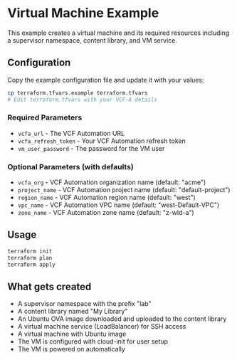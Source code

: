 # Virtual Machine Example

This example creates a virtual machine and its required resources including a supervisor namespace, content library, and VM service.

## Configuration

Copy the example configuration file and update it with your values:

```bash
cp terraform.tfvars.example terraform.tfvars
# Edit terraform.tfvars with your VCF-A details
```

### Required Parameters
- `vcfa_url` - The VCF Automation URL
- `vcfa_refresh_token` - Your VCF Automation refresh token
- `vm_user_password` - The password for the VM user

### Optional Parameters (with defaults)
- `vcfa_org` - VCF Automation organization name (default: "acme")
- `project_name` - VCF Automation project name (default: "default-project")
- `region_name` - VCF Automation region name (default: "west")
- `vpc_name` - VCF Automation VPC name (default: "west-Default-VPC")
- `zone_name` - VCF Automation zone name (default: "z-wld-a")

## Usage

```bash
terraform init
terraform plan
terraform apply
```

## What gets created

- A supervisor namespace with the prefix "lab"
- A content library named "My Library"
- An Ubuntu OVA image downloaded and uploaded to the content library
- A virtual machine service (LoadBalancer) for SSH access
- A virtual machine with Ubuntu image
- The VM is configured with cloud-init for user setup
- The VM is powered on automatically